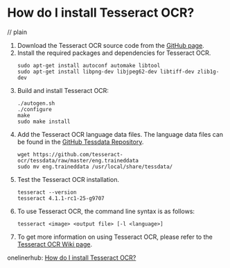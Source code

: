 # How do I install Tesseract OCR?
// plain

1. Download the Tesseract OCR source code from the [GitHub page](https://github.com/tesseract-ocr/tesseract/wiki).
2. Install the required packages and dependencies for Tesseract OCR.
   ```
   sudo apt-get install autoconf automake libtool
   sudo apt-get install libpng-dev libjpeg62-dev libtiff-dev zlib1g-dev
   ```
3. Build and install Tesseract OCR:
   ```
   ./autogen.sh
   ./configure
   make
   sudo make install
   ```
4. Add the Tesseract OCR language data files. The language data files can be found in the [GitHub Tessdata Repository](https://github.com/tesseract-ocr/tessdata).
   ```
   wget https://github.com/tesseract-ocr/tessdata/raw/master/eng.traineddata
   sudo mv eng.traineddata /usr/local/share/tessdata/
   ```
5. Test the Tesseract OCR installation.
   ```
   tesseract --version
   tesseract 4.1.1-rc1-25-g9707
   ```
6. To use Tesseract OCR, the command line syntax is as follows:
   ```
   tesseract <image> <output file> [-l <language>]
   ```
7. To get more information on using Tesseract OCR, please refer to the [Tesseract OCR Wiki page](https://github.com/tesseract-ocr/tesseract/wiki).

onelinerhub: [How do I install Tesseract OCR?](https://onelinerhub.com/tesseract-ocr/how-do-i-install-tesseract-ocr)